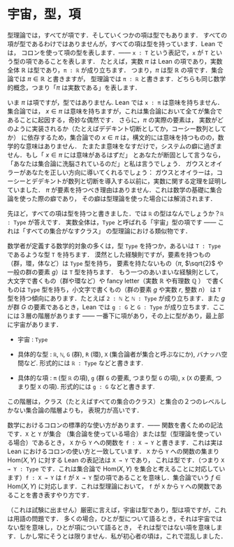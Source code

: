 <!-- # Universes, types, and terms. -->
# 宇宙，型，項

<!-- In type theory, everything is a term. But some terms are types. Not every term is a type, but every term has a type. A colon is used to express the type of a term in Lean — the notation `x : T` means that `x` is a term of type `T`. For example, the real number $\pi$ (pi) is a term in Lean, and the real numbers ℝ is a type, and we have $\pi$ : ℝ , that is, $\pi$ is a term of type ℝ. In set theory one writes $\pi\in\mathbb{R}$ , in type theory we write $\pi$ : ℝ. They both express the same mathematical concept, namely “$\pi$ is a real number”. -->

型理論では，すべてが項です．そしていくつかの項は型でもあります．
すべての項が型であるわけではありませんが，すべての項は型を持っています．Lean では，
コロンを使って項の型を表します．―― `x : T` という表記で，`x` が `T` という型の項であることを表します．
たとえば，実数 $\pi$ は Lean の項であり，実数全体 $\mathbb{R}$ は型であり，`π : ℝ` が成り立ちます．
つまり，$\pi$ は型 $\mathbb{R}$ の項です．集合論では $\pi\in\mathbb{R}$ と書きますが，
型理論では `π : ℝ` と書きます．どちらも同じ数学的概念，つまり「$\pi$ は実数である」を表します．

<!-- Now $\pi$ is a term but it’s not a type. In Lean, `x : π` makes no sense. In set theory, $x\in\pi$ does happen to make sense, but this is a weird coincidence because everything is a set. Furthermore, the actual elements of $\pi$ will depend on how the real numbers are implemented (as Dedekind cuts or Cauchy sequences, for example), and hence in set theory $x\in\pi$, whilst being syntactically valid in theory, has no mathematical meaning; it happens to make sense, but this is a quirk of the system. If you’re adamant that $x\in\pi$ should make sense then I say you’ve been brainwashed by set theory. Gauss and Euler will put you right: they were proving theorems about the real numbers before Cauchy and Dedekind came along with their sequences and cuts. There is no reason that $\pi$ needs to have elements, this is a quirk of the set-theoretic foundations of mathematics, and this quirk is eliminated in a type theoretic foundation. -->

いま $\pi$ は項ですが，型ではありません. Lean では `x : π` は意味を持ちません．集合論では，
$x\in\pi$ は意味を持ちますが，これは集合論において全てが集合であることに起因する，奇妙な偶然です．
さらに，$\pi$ の実際の要素は，
実数がどのように実装されるか（たとえばデデキント切断としてか，コーシー数列としてか）
に依存するため，集合論での $x\in\pi$ は，構文的には意味を持つものの，数学的な意味はありません．
たまたま意味をなすだけで，システムの癖に過ぎません．もし「 $x \in \pi$ には意味があるはずだ」
とあなたが断固として言うなら，「あなたは集合論に洗脳されているのだ」と私は言うでしょう．
ガウスとオイラーがあなたを正しい方向に導いてくれるでしょう：
ガウスとオイラーは，コーシーとデデキントが数列と切断を導入する以前に，実数に関する定理を証明していました．
$\pi$ が要素を持つべき理由はありません．これは数学の基礎に集合論を使った際の癖であり，
その癖は型理論を使った場合には解消されます．

<!-- I claimed above that every term has a type. So what is the type of ℝ? It turns out that `ℝ : Type`. The real numbers are a term of a “universe” type called `Type` — the type theory analogue of the class of all sets. -->

先ほど，すべての項は型を持つと書きました．では `ℝ` の型はなんでしょうか？`ℝ : Type` が答えです．
実数全体は，`Type` と呼ばれる「宇宙」型の項です ―― これは「すべての集合がなすクラス」
の型理論における類似物です．

<!-- Many of the mathematical objects which mathematicians think of as definitions either have type `Type`, or have type `T` where `T : Type`. As a vague rule of thumb, the stuff which has elements (groups, rings, fields etc) has type `Type`, and the stuff which doesn’t have elements ($\pi$, $\sqrt{2}$ or an element $g$ of a general group) has type `T` where T is some type. As another vague rule of thumb, things we write using capital letters (a group, a ring,…) or fancy letters (the reals, the rationals) tend to have type `Type`, and things we write using small letters (an element g of a group, a real number r or an integer n) tend to have type `T` where T is what we think of as the set which contains these things. For example `2 : ℕ` and `ℕ : Type`, or if $g$ is an element of the group $G$ then in Lean we have `g : G` and `G : Type`. You can see that there is a three-layer hiearchy here — terms at the bottom, types above them, and the universe at the top. -->

数学者が定義する数学的対象の多くは，型 `Type` を持つか，あるいは `T : Type` であるような型 `T` を持ちます．
漠然とした経験則ですが，要素を持つもの（群，環，体など）は `Type` 型を持ち，
要素を持たないもの（$\pi$, $\sqrt{2}$ や一般の群の要素 $g$）は `T` 型を持ちます．
もう一つのあいまいな経験則として，大文字で書くもの（群や環など）や fancy letter（実数 ℝ や有理数 ℚ ）
で書くものは `Type` 型を持ち，小文字で書くもの（群の要素 $g$ や実数 $r$, 整数 $n$）
は `T` 型を持つ傾向にあります．たとえば `2 : ℕ` と `ℕ : Type` が成り立ちます．また $g$ が群 $G$
の要素であるとき，Lean では `g : G` と `G : Type` が成り立ちます．ここには３層の階層があります ――
一番下に項があり，その上に型があり，最上部に宇宙があります．

<!-- * Universe : `Type` -->
* 宇宙 : `Type`
<!-- * Examples of types : `ℝ`, `ℕ`, `G` (a group), `R` (a ring), `X` (something a set theorist would call a set), a Banach space, etc. Formally, we say `ℝ : Type`. -->
* 具体的な型 : `ℝ`, `ℕ`, `G` (群), `R` (環), `X` (集合論者が集合と呼ぶなにか), バナッハ空間など.
  形式的には `ℝ : Type` などと書きます.
<!-- * Examples of terms: `π` (a term of type `ℝ`), `g` (an element of the group `G`, so a term of type `G`), `x` (an element of `X`, so a term of type `X`). Formally, we say `g : G`. -->
* 具体的な項 : `π` (型 `ℝ` の項), `g` (群 `G` の要素, つまり型 `G` の項),
  `x` (`X` の要素, つまり型 `X` の項). 形式的には `g : G` などと書きます.

<!-- This hierarchy is more expressive than the hierarchy in set theory, where there are only two levels: classes (e.g. the class of all sets), and sets. -->

この階層は，クラス（たとえばすべての集合のクラス）と集合の２つのレベルしかない集合論の階層よりも，
表現力が高いです．

<!-- There is a standard use of the colon in mathematics — it’s in the notation for functions. If X and Y are sets (if you’re doing set theory) or types (if you’re doing type theory), then the notation for a function from `X` to `Y` is `f : X → Y`. This is actually consistent with Lean’s usage of the colon; Lean’s notation for the collection $\mathrm{Hom}(X,Y)$ of functions from `X` to `Y` is `X → Y` , which is a type (i.e. `X → Y : Type`, corresponding to the fact that set theorists think of $\mathrm{Hom}(X,Y)$ as a set), and `f : X → Y` means that `f` is a term of type `X → Y`, the type-theoretic version of $f \in \mathrm{Hom}(X,Y)$, and the way to say that `f` is a function from `X` to `Y` in type theory. -->

数学におけるコロンの標準的な使い方があります．―― 関数を書くための記法です．`X` と `Y` が集合
（集合論を使っている場合）または型（型理論を使っている場合）であるとき，
`X` から `Y` への関数を `f : X → Y` と書きます．これは実は Lean におけるコロンの使い方と一致しています．
`X` から `Y` への関数の集まり $\mathrm{Hom}(X,Y)$ に対する Lean の表記法は `X → Y` であり，
これは型です．（つまり `X → Y : Type` です．これは集合論で
$\mathrm{Hom}(X,Y)$ を集合と考えることに対応しています）`f : X → Y` は `f` が `X → Y`
型の項であることを意味し．集合論でいう $f \in \mathrm{Hom}(X,Y)$ に対応します．これは型理論において，
`f` が `X` から `Y` への関数であることを書き表すやり方です．

<!-- (Not for exam) Strictly speaking, universes are types, and types are terms, but this is a linguistic issue: often when people speak of types, they mean types which are not universes, and when people speak of terms they mean terms which are not types. But not always. This confused me when I was a beginner. -->

（これは試験に出ません）厳密に言えば，宇宙は型であり，型は項ですが，これは用語の問題です．
多くの場合，ひとが型について語るとき，それは宇宙ではない型を意味し，ひとが項について語るとき，
それは型ではない項を意味します．しかし常にそうとは限りません．私が初心者の頃は，これで混乱しました．
